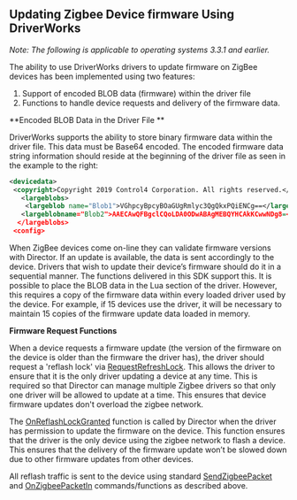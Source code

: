 
## Updating Zigbee Device firmware Using DriverWorks

_Note: The following is applicable to operating systems 3.3.1 and earlier._

The ability to use DriverWorks drivers to update firmware on ZigBee devices has been implemented using two features:

1. Support of encoded BLOB data (firmware) within the driver file
2. Functions to handle device requests and delivery of the firmware data.

**Encoded BLOB Data in the Driver File **

DriverWorks supports the ability to store binary firmware data within the driver file. This data must be Base64 encoded. The encoded firmware data string information should reside at the beginning of the driver file as seen in the example to the right:


```xml
<devicedata>
 <copyright>Copyright 2019 Control4 Corporation. All rights reserved.</copyright>
   <largeblobs>
    <largeblob name="Blob1">VGhpcyBpcyBOaGUgRmlyc3QgQkxPQiENCg==</largeblob>
   <largeblobname="Blob2">AAECAwQFBgclCQoLDA0ODwABAgMEBQYHCAkKCwwNDg8=</largeblob>
  </largeblobs>
 <config>
```


When ZigBee devices come on-line they can validate firmware versions with Director. If an update is available, the data is sent accordingly to the device. Drivers that wish to update their device’s firmware should do it in a sequential manner. The functions delivered in this SDK support this. It is possible to place the BLOB data in the Lua section of the driver. However, this requires a copy of the firmware data within every loaded driver used by the device. For example, if 15 devices use the driver, it will be necessary to maintain 15 copies of the firmware update data loaded in memory.


**Firmware Request Functions**

When a device requests a firmware update (the version of the firmware on the device is older than the firmware the driver has), the driver should request a 'reflash lock' via [RequestRefreshLock][1]. This allows the driver to ensure that it is the only driver updating a device at any time. This is required so that Director can manage multiple Zigbee drivers so that only one driver will be allowed to update at a time.  This ensures that device firmware updates don't overload the zigbee network.

The [OnReflashLockGranted][2] function is called by Director when the driver has permission to update the firmware on the device.  This function ensures that the driver is the only device using the zigbee network to flash a device. This ensures that the delivery of the firmware update won’t be slowed down due to other firmware updates from other devices.

All reflash traffic is sent to the device using standard [SendZigbeePacket][3] and [OnZigbeePacketIn][4] commands/functions as described above.

[1]:	https://snap-one.github.io/docs-driverworks-api/#requestreflashlock
[2]:	https://snap-one.github.io/docs-driverworks-api/#onreflashlockgranted
[3]:	https://snap-one.github.io/docs-driverworks-api/#sendzigbeepacket
[4]:	https://snap-one.github.io/docs-driverworks-api/#onzigbeepacketin